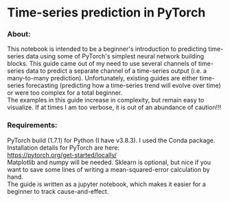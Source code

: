 # Time-series prediction in PyTorch 
### About:
This notebook is intended to be a beginner's introduction to predicting time-series data using some of PyTorch's simplest neural network building blocks. This guide came out of my need to use several channels of time-series data to predict a separate channel of a time-series output (i.e. a many-to-many prediction). Unfortunately, existing guides are either time-series forecasting (predicting how a time-series trend will evolve over time) or were too complex for a total beginner.   
The examples in this guide increase in complexity, but remain easy to visualize. If at times I am too verbose, it is out of an abundance of caution!!! 

### Requirements:
PyTorch build (1.7.1) for Python (I have v3.8.3). I used the Conda package. Installation details for PyTorch are here:   
https://pytorch.org/get-started/locally/  
Matplotlib and numpy will be needed. Sklearn is optional, but nice if you want to save some lines of writing a mean-squared-error calculation by hand.   
The guide is written as a jupyter notebook, which makes it easier for a beginner to track cause-and-effect.  
